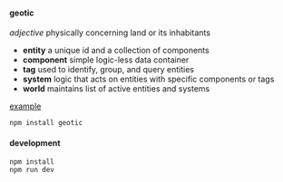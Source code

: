 #### geotic

*adjective* physically concerning land or its inhabitants

- **entity** a unique id and a collection of components
- **component** simple logic-less data container
- **tag** used to identify, group, and query entities
- **system** logic that acts on entities with specific components or tags
- **world** maintains list of active entities and systems

[example](https://github.com/ddmills/geotic/blob/master/example/example.js)

`npm install geotic`



#### development
```
npm install
npm run dev
```
